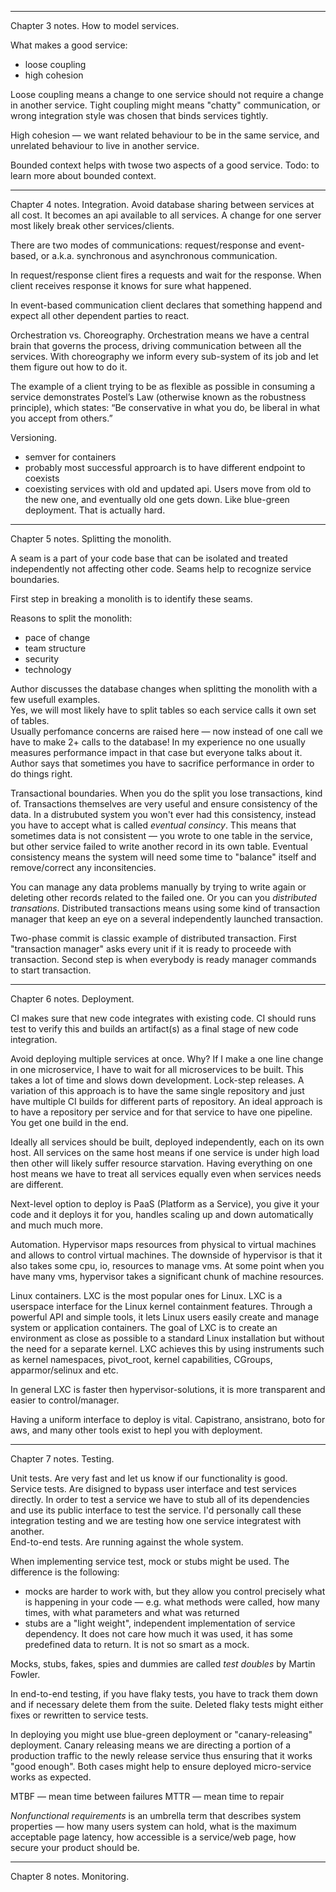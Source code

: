 -----------------------
Chapter 3 notes. How to model services.

What makes a good service:
- loose coupling
- high cohesion

Loose coupling means a change to one service should not require a change in another service. Tight coupling might means
"chatty" communication, or wrong integration style was chosen that binds services tightly.

High cohesion — we want related behaviour to be in the same service, and unrelated behaviour to live in another
service.

Bounded context helps with twose two aspects of a good service. Todo: to learn more about bounded context.

-----------------------
Chapter 4 notes. Integration.
Avoid database sharing between services at all cost. It becomes an api available to all services. A change for one server most likely break other services/clients.

There are two modes of communications: request/response and event-based, or a.k.a. synchronous and asynchronous communication. 

In request/response client fires a requests and wait for the response. When client receives response it knows for sure
what happened. 

In event-based communication client declares that something happend and expect all other dependent
parties to react. 

Orchestration vs. Choreography. 
Orchestration means we have a central brain that governs the process, driving communication between all the services. 
With choreography we inform every sub-system of its job and let them figure out how to do it. 

The example of a client trying to be as flexible as possible in consuming a service
demonstrates Postel’s Law (otherwise known as the robustness principle), which states:
“Be conservative in what you do, be liberal in what you accept from others.”

Versioning.
- semver for containers
- probably most successful approarch is to have different endpoint to coexists
- coexisting services with old and updated api. Users move from old to the new one, and eventually old one gets down.
  Like blue-green deployment. That is actually hard.


-----------------------
Chapter 5 notes. Splitting the monolith.

A seam is a part of your code base that can be isolated and treated independently not affecting other code. 
Seams help to recognize service boundaries.

First step in breaking a monolith is to identify these seams. 

Reasons to split the monolith:
- pace of change
- team structure
- security
- technology

Author discusses the database changes when splitting the monolith with a few usefull examples.  
Yes, we will most likely have to split tables so each service calls it own set of tables.  
Usually perfomance concerns are raised here — now instead of one call we have to make 2+ calls to the database! In my
experience no one usually measures performance impact in that case but everyone talks about it. Author says that
sometimes you have to sacrifice performance in order to do things right.

Transactional boundaries. When you do the split you lose transactions, kind of. Transactions themselves are very useful
and ensure consistency of the data. 
In a distrubuted system you won't ever had this consistency, instead you have to accept what is called _eventual
consincy_. This means that sometimes data is not consistent — you wrote to one table in the service, but other service
failed to write another record in its own table. Eventual consistency means the system will need some time to "balance"
itself and remove/correct any inconsitencies. 

You can manage any data problems manually by trying to write again or deleting other records related to the failed one.
Or you can you _distributed transations_. Distributed transactions means using some kind of transaction manager that
keep an eye on a several independently launched transaction. 

Two-phase commit is classic example of distributed transaction. First "transaction manager" asks every unit if it is ready to 
proceede with transaction. Second step is when everybody is ready manager commands to start transaction.

-----------------------
Chapter 6 notes. Deployment. 

CI makes sure that new code integrates with existing code. CI should runs test to verify this and builds an artifact(s) as a 
final stage of new code integration. 

Avoid deploying multiple services at once. Why? If I make a one line change in one microservice, I have to wait for all microservices to be built.
This takes a lot of time and slows down development. 
Lock-step releases.
A variation of this approach is to have the same single repository and just have multiple CI builds for different parts of repository. 
An ideal approach is to have a repository per service and for that service to have one pipeline. You get one build in the end.

Ideally all services should be built, deployed independently, each on its own host. All services on the same host means if one service is under high load then other will likely suffer resource starvation. Having everything on one host means we have to treat all services equally even when services needs are different.

Next-level option to deploy is PaaS (Platform as a Service), you give it your code and it deploys it for you, handles scaling up and down automatically and much much more. 

Automation.
Hypervisor maps resources from physical to virtual machines and allows to control virtual machines.
The downside of hypervisor is that it also takes some cpu, io, resources to manage vms. At some point when you have many vms, hypervisor takes a significant chunk of machine resources.  

Linux containers. LXC is the most popular ones for Linux. LXC is a userspace interface for the Linux kernel containment features. Through a powerful API and simple tools, it lets Linux users easily create and manage system or application containers. The goal of LXC is to create an environment as close as possible to a standard Linux installation but without the need for a separate kernel. LXC achieves this by using instruments such as kernel namespaces, pivot_root, kernel capabilities, CGroups, apparmor/selinux and etc.

In general LXC is faster then hypervisor-solutions, it is more transparent and easier to control/manager.  

Having a uniform interface to deploy is vital. Capistrano, ansistrano, boto for aws, and many other tools exist to hepl you with deployment. 


-----------------------
Chapter 7 notes. Testing. 

Unit tests. Are very fast and let us know if our functionality is good.  
Service tests. Are disigned to bypass user interface and test services directly. In order to test a service we have to stub all of its dependencies and use its public interface to test the service. I'd personally call these integration testing and we are testing how one service integratest with another.  
End-to-end tests. Are running against the whole system. 

When implementing service test, mock or stubs might be used. The difference is the following:  
- mocks are harder to work with, but they allow you control precisely what is happening in your code — e.g. what methods were called, how many times, with what parameters and what was returned
- stubs are a "light weight", independent implementation of service dependency. It does not care how much it was used, it has some predefined data to return. It is not so smart as a mock.

Mocks, stubs, fakes, spies and dummies are called _test doubles_ by Martin Fowler. 

In end-to-end testing, if you have flaky tests, you have to track them down and if necessary delete them from the suite. Deleted flaky tests might either fixes or rewritten to service tests. 

In deploying you might use blue-green deployment or "canary-releasing" deployment. Canary releasing means we are directing a portion of a production traffic to the newly release service thus ensuring that it works "good enough". Both cases might help to ensure deployed micro-service works as expected.  

MTBF — mean time between failures
MTTR — mean time to repair

_Nonfunctional requirements_ is an umbrella term that describes system properties — how many users system can hold, what is the maximum acceptable page latency, how accessible is a service/web page, how secure your product should be.  


-----------------------
Chapter 8 notes. Monitoring. 




